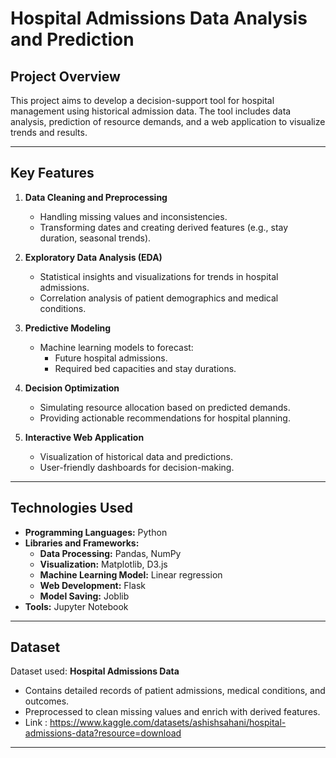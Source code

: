 # **Hospital Admissions Data Analysis and Prediction**  

## **Project Overview**  
This project aims to develop a decision-support tool for hospital management using historical admission data. The tool includes data analysis, prediction of resource demands, and a web application to visualize trends and results.  

---

## **Key Features**  
1. **Data Cleaning and Preprocessing**  
   - Handling missing values and inconsistencies.  
   - Transforming dates and creating derived features (e.g., stay duration, seasonal trends).  

2. **Exploratory Data Analysis (EDA)**  
   - Statistical insights and visualizations for trends in hospital admissions.  
   - Correlation analysis of patient demographics and medical conditions.  

3. **Predictive Modeling**  
   - Machine learning models to forecast:  
     - Future hospital admissions.  
     - Required bed capacities and stay durations.  

4. **Decision Optimization**  
   - Simulating resource allocation based on predicted demands.  
   - Providing actionable recommendations for hospital planning.  

5. **Interactive Web Application**  
   - Visualization of historical data and predictions.  
   - User-friendly dashboards for decision-making.

---

## **Technologies Used**  
- **Programming Languages:** Python  
- **Libraries and Frameworks:**  
  - **Data Processing:** Pandas, NumPy  
  - **Visualization:** Matplotlib, D3.js  
  - **Machine Learning Model:** Linear regression  
  - **Web Development:** Flask
  - **Model Saving:** Joblib
- **Tools:** Jupyter Notebook  

---

## **Dataset**  
Dataset used: **Hospital Admissions Data**  
- Contains detailed records of patient admissions, medical conditions, and outcomes.  
- Preprocessed to clean missing values and enrich with derived features. 
- Link : https://www.kaggle.com/datasets/ashishsahani/hospital-admissions-data?resource=download 

---


